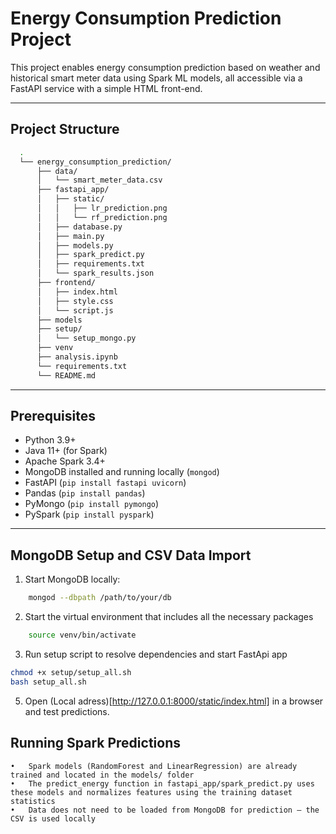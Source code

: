 # Energy Consumption Prediction Project

This project enables energy consumption prediction based on weather and historical smart meter data using Spark ML models, all accessible via a FastAPI service with a simple HTML front-end.

---

## Project Structure
```bash
  .
  └── energy_consumption_prediction/
      ├── data/
      │   └── smart_meter_data.csv
      ├── fastapi_app/
      │   ├── static/
      │   │   ├── lr_prediction.png
      │   │   └── rf_prediction.png
      │   ├── database.py
      │   ├── main.py
      │   ├── models.py
      │   ├── spark_predict.py
      │   ├── requirements.txt
      │   └── spark_results.json
      ├── frontend/
      │   ├── index.html
      │   ├── style.css
      │   └── script.js
      ├── models
      ├── setup/
      │   └── setup_mongo.py
      ├── venv
      ├── analysis.ipynb
      └── requirements.txt
      └── README.md
```
  ---

## Prerequisites

- Python 3.9+
- Java 11+ (for Spark)
- Apache Spark 3.4+  
- MongoDB installed and running locally (`mongod`)
- FastAPI (`pip install fastapi uvicorn`)
- Pandas (`pip install pandas`)
- PyMongo (`pip install pymongo`)
- PySpark (`pip install pyspark`)

---

## MongoDB Setup and CSV Data Import

1. Start MongoDB locally:

```bash
	mongod --dbpath /path/to/your/db
```

2. Start the virtual environment that includes all the necessary packages

```bash
	source venv/bin/activate
```

3. Run setup script to resolve dependencies and start FastApi app

```bash
chmod +x setup/setup_all.sh
bash setup_all.sh
```
   
5.	Open (Local adress)[http://127.0.0.1:8000/static/index.html] in a browser and test predictions.

## Running Spark Predictions
	•	Spark models (RandomForest and LinearRegression) are already trained and located in the models/ folder
	•	The predict_energy function in fastapi_app/spark_predict.py uses these models and normalizes features using the training dataset statistics
	•	Data does not need to be loaded from MongoDB for prediction – the CSV is used locally

  
